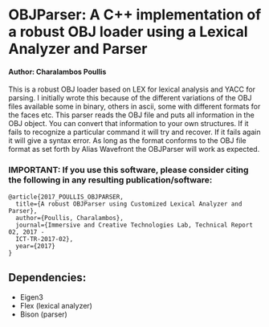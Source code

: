 # OBJParser: A C++ implementation of a robust OBJ loader using a Lexical Analyzer and Parser 

#### Author: Charalambos Poullis

This is a robust OBJ loader based on LEX for lexical analysis and YACC for parsing. I initially wrote this because of the different variations of the OBJ files available some in binary, others in ascii, some with different formats for the faces etc. This parser reads the OBJ file and puts all information in the OBJ object. You can convert that information to your own structures. If it fails to recognize a particular command it will try and recover. If it fails again it will give a syntax error. As long as the format conforms to the OBJ file format as set forth by Alias Wavefront the OBJParser will work as expected.


### IMPORTANT: If you use this software, please consider citing the following in any resulting publication/software:

```
@article{2017_POULLIS_OBJPARSER,
  title={A robust OBJParser using Customized Lexical Analyzer and Parser},
  author={Poullis, Charalambos},
  journal={Immersive and Creative Technologies Lab, Technical Report 02, 2017 -
  ICT-TR-2017-02},
  year={2017}
}
```

## Dependencies:
* Eigen3
* Flex (lexical analyzer)
* Bison (parser)
